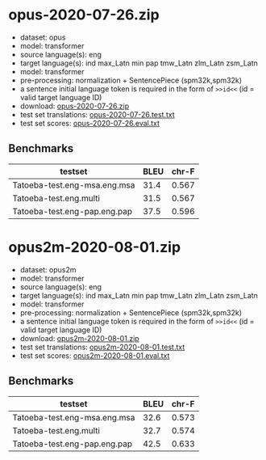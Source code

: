 # opus-2020-07-26.zip

* dataset: opus
* model: transformer
* source language(s): eng
* target language(s): ind max_Latn min pap tmw_Latn zlm_Latn zsm_Latn
* model: transformer
* pre-processing: normalization + SentencePiece (spm32k,spm32k)
* a sentence initial language token is required in the form of `>>id<<` (id = valid target language ID)
* download: [opus-2020-07-26.zip](https://object.pouta.csc.fi/Tatoeba-MT-models/eng-cpp/opus-2020-07-26.zip)
* test set translations: [opus-2020-07-26.test.txt](https://object.pouta.csc.fi/Tatoeba-MT-models/eng-cpp/opus-2020-07-26.test.txt)
* test set scores: [opus-2020-07-26.eval.txt](https://object.pouta.csc.fi/Tatoeba-MT-models/eng-cpp/opus-2020-07-26.eval.txt)

## Benchmarks

| testset               | BLEU  | chr-F |
|-----------------------|-------|-------|
| Tatoeba-test.eng-msa.eng.msa 	| 31.4 	| 0.567 |
| Tatoeba-test.eng.multi 	| 31.5 	| 0.567 |
| Tatoeba-test.eng-pap.eng.pap 	| 37.5 	| 0.596 |

# opus2m-2020-08-01.zip

* dataset: opus2m
* model: transformer
* source language(s): eng
* target language(s): ind max_Latn min pap tmw_Latn zlm_Latn zsm_Latn
* model: transformer
* pre-processing: normalization + SentencePiece (spm32k,spm32k)
* a sentence initial language token is required in the form of `>>id<<` (id = valid target language ID)
* download: [opus2m-2020-08-01.zip](https://object.pouta.csc.fi/Tatoeba-MT-models/eng-cpp/opus2m-2020-08-01.zip)
* test set translations: [opus2m-2020-08-01.test.txt](https://object.pouta.csc.fi/Tatoeba-MT-models/eng-cpp/opus2m-2020-08-01.test.txt)
* test set scores: [opus2m-2020-08-01.eval.txt](https://object.pouta.csc.fi/Tatoeba-MT-models/eng-cpp/opus2m-2020-08-01.eval.txt)

## Benchmarks

| testset               | BLEU  | chr-F |
|-----------------------|-------|-------|
| Tatoeba-test.eng-msa.eng.msa 	| 32.6 	| 0.573 |
| Tatoeba-test.eng.multi 	| 32.7 	| 0.574 |
| Tatoeba-test.eng-pap.eng.pap 	| 42.5 	| 0.633 |

